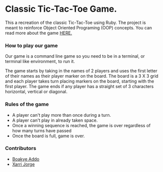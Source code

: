 # Classic Tic-Tac-Toe Game.

This a recreation of the classic Tic-Tac-Toe using Ruby. The project is meant to reinforce Object Oriented Programing (OOP) concepts. You can read more about the game [HERE.](https://en.wikipedia.org/wiki/Tic-tac-toe)

### How to play our game

Our game is a command line game so you need to be in a terminal, or terminal like environment, to run it.

The game starts by taking in the names of 2 players and uses the first letter of their names as their player marker on the board. The board is a 3 X 3 grid and each player takes turn placing markers on the board, starting with the first player. The game ends if any player has a straight set of 3 characters horizontal, vertical or diagonal. 

### Rules of the game

* A player can't play more than once during a turn.
* A player can't play in already taken space.
* Once a winning sequence is reached, the game is over regardless of how many turns have passed
* Once the board is full, game is over.

### Contributors

* [Boakye Addo](https://github.com/Forison)
* [Xarri Jorge](https://github.com/xarrijorge)